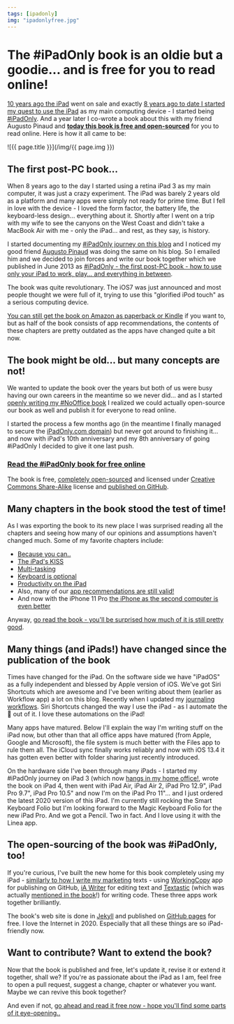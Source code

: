 ```yaml
---
tags: [ipadonly]
img: "ipadonlyfree.jpg"
---
```


# The #iPadOnly book is an oldie but a goodie... and is free for you to read online!

[10 years ago the iPad](https://sliwinski.com/7-ways-the-new-apple-ipad-will-increase-your) went on sale and exactly [8 years ago to date I started my quest to use the iPad](https://sliwinski.com/ipad-as-my-main-computer-prologue/) as my main computing device - I started being [#iPadOnly](/tag/ipadonly). And a year later I co-wrote a book about this with my friend Augusto Pinaud and **[today this book is free and open-sourced](https://ipadonly.com/book/)** for you to read online. Here is how it all came to be:

<!--More-->

![{{ page.title }}](/img/{{ page.img }})



## The first post-PC book...

When 8 years ago to the day I started using a retina iPad 3 as my main computer, it was just a crazy experiment. The iPad was barely 2 years old as a platform and many apps were simply not ready for prime time. But I fell in love with the device - I loved the form factor, the battery life, the keyboard-less design... everything about it. Shortly after I went on a trip with my wife to see the canyons on the West Coast and didn't take a MacBook Air with me - only the iPad... and rest, as they say, is history.

I started documenting my [#iPadOnly journey on this blog](/tag/ipadonly) and I noticed my good friend [Augusto Pinaud](http://augustopinaud.com/) was doing the same on his blog. So I emailed him and we decided to join forces and write our book together which we published in June 2013 as [#iPadOnly - the first post-PC book - how to use only your iPad to work, play... and everything in between](https://sliwinski.com/ipadonly).

The book was quite revolutionary. The iOS7 was just announced and most people thought we were full of it, trying to use this "glorified iPod touch" as a serious computing device.

[You can still get the book on Amazon as paperback or Kindle](https://www.amazon.com/iPadOnly-first-real-post-PC-Book/dp/1490599770/) if you want to, but as half of the book consists of app recommendations, the contents of these chapters are pretty outdated as the apps have changed quite a bit now.

## The book might be old... but many concepts are not!

We wanted to update the book over the years but both of us were busy having our own careers in the meantime so we never did... and as I started [openly writing my #NoOffice book](https://nooffice.org) I realized we could actually open-source our book as well and publish it for everyone to read online.

I started the process a few months ago (in the meantime I finally managed to secure the [iPadOnly.com domain](https://ipadonly.com)) but never got around to finishing it... and now with iPad's 10th anniversary and my 8th anniversary of going #iPadOnly I decided to give it one last push.

### [Read the #iPadOnly book for free online](https://ipadonly.com/book)

The book is free, [completely open-sourced](https://ipadonly.com/open) and licensed under [Creative Commons Share-Alike](https://ipadonly.com/license) license and [published on GitHub](https://github.com/michaelnozbe/iPadOnly.com).

## Many chapters in the book stood the test of time!

As I was exporting the book to its new place I was surprised reading all the chapters and seeing how many of our opinions and assumptions haven't changed much. Some of my favorite chapters include:

- [Because you can..](https://ipadonly.com/book/because)
- [The iPad's KISS](https://ipadonly.com/book/kiss)
- [Multi-tasking](https://ipadonly.com/book/multi)
- [Keyboard is optional](https://ipadonly.com/book/keyboard)
- [Productivity on the iPad](https://ipadonly.com/book/productivity)
- Also, many of our [app recommendations are still valid!](https://ipadonly.com/book/three)
- And now with the iPhone 11 Pro [the iPhone as the second computer is even better](https://ipadonly.com/book/four)

Anyway, [go read the book - you'll be surprised how much of it is still pretty good](https://ipadonly.com/book/).

## Many things (and iPads!) have changed since the publication of the book

Times have changed for the iPad. On the software side we have "iPadOS" as a fully independent and blessed by Apple version of iOS. We've got Siri Shortcuts which are awesome and I've been writing about them (earlier as Workflow app) a lot on this blog. Recently when I updated my [journaling workflows](https://sliwinski.com/newjournal). Siri Shortcuts changed the way I use the iPad - as I automate the 💩 out of it. I love these automations on the iPad!

Many apps have matured. Below I'll explain the way I'm writing stuff on the iPad now, but other than that all office apps have matured (from Apple, Google and Microsoft), the file system is much better with the Files app to rule them all. The iCloud sync finally works reliably and now with iOS 13.4 it has gotten even better with folder sharing just recently introduced.

On the hardware side I've been through many iPads - I started my #iPadOnly journey on iPad 3 (which now [hangs in my home office!](https://sliwinski.com/ipad3), wrote the book on iPad 4, then went with iPad Air, iPad Air 2, iPad Pro 12.9", iPad Pro 9.7", iPad Pro 10.5" and now I'm on the iPad Pro 11"... and I just ordered the latest 2020 version of this iPad. I'm currently still rocking the Smart Keyboard Folio but I'm looking forward to the Magic Keyboard Folio for the new iPad Pro. And we got a Pencil. Two in fact. And I love using it with the Linea app.

## The open-sourcing of the book was #iPadOnly, too!

If you're curious, I've built the new home for this book completely using my iPad - [similarly to how I write my marketing](https://sliwinski.com/github) texts - using [WorkingCopy](https://workingcopy.app/) app for publishing on GitHub, [iA Writer](https://ia.net/writer) for editing text and [Textastic](https://www.textasticapp.com/) (which was actually [mentioned in the book](https://ipadonly.com/book/write/#textastic)!) for writing code. These three apps work together brilliantly.

The book's web site is done in [Jekyll](https://jekyllrb.com/) and published on [GitHub pages](https://pages.github.com/) for free. I love the Internet in 2020. Especially that all these things are so iPad-friendly now.

## Want to contribute? Want to extend the book?

Now that the book is published and free, let's update it, revise it or extend it together, shall we? If you're as passionate about the iPad as I am, feel free to open a pull request, suggest a change, chapter or whatever you want. Maybe we can revive this book together?

And even if not, [go ahead and read it free now - hope you'll find some parts of it eye-opening..](https://ipadonly.com/book/)

[n]: https://nozbe.com/
[p]: https://thepodcast.fm/